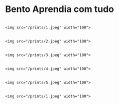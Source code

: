 # Bento Aprendia com tudo

<div class="row">
  <div class="column">

    <img src="/prints/1.jpeg" width="100">

  </div>
 
  <div class="column">

    <img src="/prints/2.jpeg" width="100">

  </div>
 
  <div class="column">

    <img src="/prints/3.jpeg" width="100">

  </div>
 
  <div class="column">

    <img src="/prints/4.jpeg" width="100">

  </div>
 
  <div class="column">

    <img src="/prints/5.jpeg" width="100">

  </div>
 
  <div class="column">

    <img src="/prints/1.jpeg" width="100">

  </div>
 
</div>
